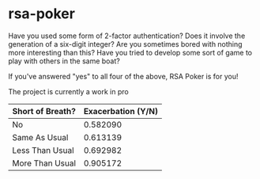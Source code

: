 # rsa-poker
Have you used some form of 2-factor authentication?  Does it involve the generation of a six-digit integer? Are you sometimes bored with nothing more interesting than this?  Have you tried to develop some sort of game to play with others in the same boat?

If you've answered "yes" to all four of the above, RSA Poker is for you!  

The project is currently a work in pro 

| Short of Breath? | Exacerbation (Y/N) |
|---|---|
| No               | 0.582090           |
| Same As Usual    | 0.613139           |
| Less Than Usual  | 0.692982           |
| More Than Usual  | 0.905172           |
<!--stackedit_data:
eyJoaXN0b3J5IjpbLTI1MzkyMTA0NSwtMTYzMTc1MjI4NSwtMT
g3MTIwMDQ0NiwxMjA2ODI4MjY1XX0=
-->